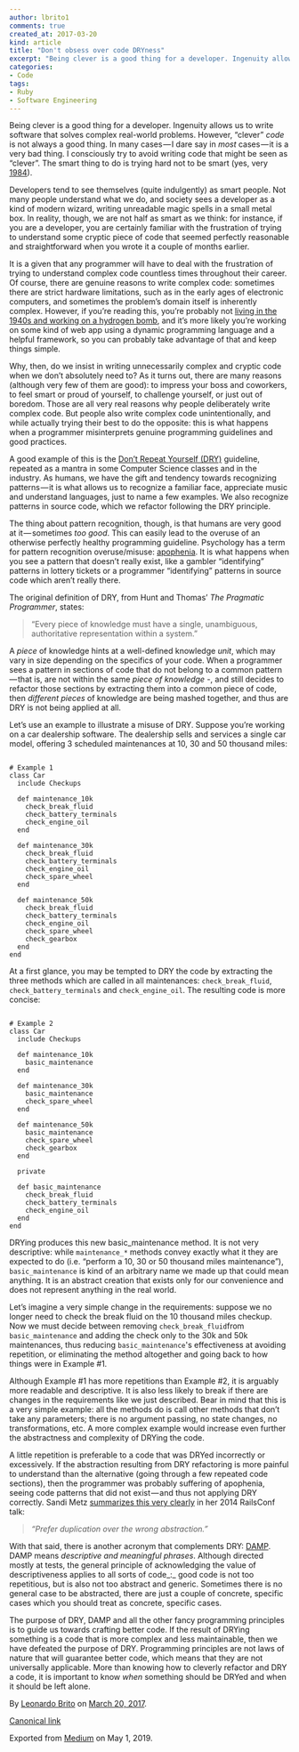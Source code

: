 ```yaml
---
author: lbrito1
comments: true
created_at: 2017-03-20
kind: article
title: "Don't obsess over code DRYness"
excerpt: "Being clever is a good thing for a developer. Ingenuity allows us to write software that solves complex real-world problems. However, “clever” _code_ is not always a good thing."
categories:
- Code
tags:
- Ruby
- Software Engineering
---
```


Being clever is a good thing for a developer. Ingenuity allows us to write software that solves complex real-world problems. However, “clever” _code_ is not always a good thing. In many cases — I dare say in _most_ cases — it is a very bad thing. I consciously try to avoid writing code that might be seen as “clever”. The smart thing to do is trying hard not to be smart (yes, very [1984](http://literarydevices.net/war-is-peace/)).

Developers tend to see themselves (quite indulgently) as smart people. Not many people understand what we do, and society sees a developer as a kind of modern wizard, writing unreadable magic spells in a small metal box. In reality, though, we are not half as smart as we think: for instance, if you are a developer, you are certainly familiar with the frustration of trying to understand some cryptic piece of code that seemed perfectly reasonable and straightforward when you wrote it a couple of months earlier.

<!-- more -->

It is a given that any programmer will have to deal with the frustration of trying to understand complex code countless times throughout their career. Of course, there are genuine reasons to write complex code: sometimes there are strict hardware limitations, such as in the early ages of electronic computers, and sometimes the problem’s domain itself is inherently complex. However, if you’re reading this, you’re probably not [living in the 1940s and working on a hydrogen bomb](https://en.wikipedia.org/wiki/ENIAC#Role_in_the_hydrogen_bomb), and it’s more likely you’re working on some kind of web app using a dynamic programming language and a helpful framework, so you can probably take advantage of that and keep things simple.

Why, then, do we insist in writing unnecessarily complex and cryptic code when we don’t absolutely need to? As it turns out, there are many reasons (although very few of them are good): to impress your boss and coworkers, to feel smart or proud of yourself, to challenge yourself, or just out of boredom. Those are all very real reasons why people deliberately write complex code. But people also write complex code unintentionally, and while actually trying their best to do the opposite: this is what happens when a programmer misinterprets genuine programming guidelines and good practices.

A good example of this is the [Don’t Repeat Yourself (DRY)](https://en.wikipedia.org/wiki/Don%27t_repeat_yourself) guideline, repeated as a mantra in some Computer Science classes and in the industry. As humans, we have the gift and tendency towards recognizing patterns — it is what allows us to recognize a familiar face, appreciate music and understand languages, just to name a few examples. We also recognize patterns in source code, which we refactor following the DRY principle.

The thing about pattern recognition, though, is that humans are very good at it — sometimes _too good_. This can easily lead to the overuse of an otherwise perfectly healthy programming guideline. Psychology has a term for pattern recognition overuse/misuse: [apophenia](https://en.wikipedia.org/wiki/Apophenia). It is what happens when you see a pattern that doesn’t really exist, like a gambler “identifying” patterns in lottery tickets or a programmer “identifying” patterns in source code which aren’t really there.

The original definition of DRY, from Hunt and Thomas’ _The Pragmatic Programmer_, states:

> “Every piece of knowledge must have a single, unambiguous, authoritative representation within a system.”

A _piece_ of knowledge hints at a well-defined knowledge _unit_, which may vary in size depending on the specifics of your code. When a programmer sees a pattern in sections of code that do not belong to a common pattern — that is, are not within the same _piece of knowledge_ -, and still decides to refactor those sections by extracting them into a common piece of code, then _different_ _pieces_ of knowledge are being mashed together, and thus are DRY is not being applied at all.

Let’s use an example to illustrate a misuse of DRY. Suppose you’re working on a car dealership software. The dealership sells and services a single car model, offering 3 scheduled maintenances at 10, 30 and 50 thousand miles:

<pre><code class="language-ruby">
# Example 1
class Car
  include Checkups

  def maintenance_10k
    check_break_fluid
    check_battery_terminals
    check_engine_oil
  end

  def maintenance_30k
    check_break_fluid
    check_battery_terminals
    check_engine_oil
    check_spare_wheel
  end

  def maintenance_50k
    check_break_fluid
    check_battery_terminals
    check_engine_oil
    check_spare_wheel
    check_gearbox
  end
end
</code></pre>

At a first glance, you may be tempted to DRY the code by extracting the three methods which are called in all maintenances: `check_break_fluid`, `check_battery_terminals` and `check_engine_oil`. The resulting code is more concise:

<pre><code class="language-ruby">
# Example 2
class Car
  include Checkups

  def maintenance_10k
    basic_maintenance
  end

  def maintenance_30k
    basic_maintenance
    check_spare_wheel
  end

  def maintenance_50k
    basic_maintenance
    check_spare_wheel
    check_gearbox
  end

  private

  def basic_maintenance
    check_break_fluid
    check_battery_terminals
    check_engine_oil
  end
end
</code></pre>

DRYing produces this new basic\_maintenance method. It is not very descriptive: while `maintenance_*` methods convey exactly what it they are expected to do (i.e. “perform a 10, 30 or 50 thousand miles maintenance”), `basic_maintenance` is kind of an arbitrary name we made up that could mean anything. It is an abstract creation that exists only for our convenience and does not represent anything in the real world.

Let’s imagine a very simple change in the requirements: suppose we no longer need to check the break fluid on the 10 thousand miles checkup. Now we must decide between removing `check_break_fluid`from `basic_maintenance` and adding the check only to the 30k and 50k maintenances, thus reducing `basic_maintenance`'s effectiveness at avoiding repetition, or eliminating the method altogether and going back to how things were in Example #1.

Although Example #1 has more repetitions than Example #2, it is arguably more readable and descriptive. It is also less likely to break if there are changes in the requirements like we just described. Bear in mind that this is a very simple example: all the methods do is call other methods that don’t take any parameters; there is no argument passing, no state changes, no transformations, etc. A more complex example would increase even further the abstractness and complexity of DRYing the code.

A little repetition is preferable to a code that was DRYed incorrectly or excessively. If the abstraction resulting from DRY refactoring is more painful to understand than the alternative (going through a few repeated code sections), then the programmer was probably suffering of apophenia, seeing code patterns that did not exist — and thus not applying DRY correctly. Sandi Metz [summarizes this very clearly](https://www.sandimetz.com/blog/2016/1/20/the-wrong-abstraction) in her 2014 RailsConf talk:

> _“Prefer duplication over the wrong abstraction.”_

With that said, there is another acronym that complements DRY: [DAMP](https://codeshelter.wordpress.com/2011/04/07/dry-and-damp-principles-when-developing-and-unit-testing/). DAMP means _descriptive and meaningful phrases_. Although directed mostly at tests, the general principle of acknowledging the value of descriptiveness applies to all sorts of code_:_ good code is not too repetitious, but is also not too abstract and generic. Sometimes there is no general case to be abstracted, there are just a couple of concrete, specific cases which you should treat as concrete, specific cases.

The purpose of DRY, DAMP and all the other fancy programming principles is to guide us towards crafting better code. If the result of DRYing something is a code that is more complex and less maintainable, then we have defeated the purpose of DRY. Programming principles are not laws of nature that will guarantee better code, which means that they are not universally applicable. More than knowing how to cleverly refactor and DRY a code, it is important to know _when_ something should be DRYed and when it should be left alone.

By [Leonardo Brito](https://medium.com/@lbrito) on [March 20, 2017](https://medium.com/p/e9ecc5224ff).

[Canonical link](https://medium.com/@lbrito/dont-obsess-over-code-dryness-e9ecc5224ff)

Exported from [Medium](https://medium.com) on May 1, 2019.
